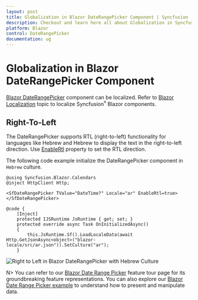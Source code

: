 ```yaml
---
layout: post
title: Globalization in Blazor DateRangePicker Component | Syncfusion
description: Checkout and learn here all about Globalization in Syncfusion Blazor DateRangePicker component and more.
platform: Blazor
control: DateRangePicker
documentation: ug
---
```


# Globalization in Blazor DateRangePicker Component

[Blazor DateRangePicker](https://www.syncfusion.com/blazor-components/blazor-daterangepicker) component can be localized. Refer to [Blazor Localization](https://blazor.syncfusion.com/documentation/common/localization) topic to localize Syncfusion<sup style="font-size:70%">&reg;</sup> Blazor components.

## Right-To-Left

The DateRangePicker supports RTL (right-to-left) functionality for languages like Hebrew and Hebrew to display the text in the right-to-left direction. Use [EnableRtl](https://help.syncfusion.com/cr/blazor/Syncfusion.Blazor.Calendars.SfDateRangePicker-1.html#Syncfusion_Blazor_Calendars_SfDateRangePicker_1_EnableRtl) property to set the RTL direction.

The following code example initialize the DateRangePicker component in `Hebrew` culture.

```cshtml
@using Syncfusion.Blazor.Calendars
@inject HttpClient Http;

<SfDateRangePicker TValue="DateTime?" Locale="ar" EnableRtl=true></SfDateRangePicker>

@code {
    [Inject]
    protected IJSRuntime JsRuntime { get; set; }
    protected override async Task OnInitializedAsync()
    {  
        this.JsRuntime.Sf().LoadLocaleData(await Http.GetJsonAsync<object>("blazor-locale/src/ar.json")).SetCulture("ar");
    }
```



![Right to Left in Blazor DateRangePicker with Hebrew Culture](./images/blazor-daterangepicker-right-to-left.png)

N> You can refer to our [Blazor Date Range Picker](https://www.syncfusion.com/blazor-components/blazor-daterangepicker) feature tour page for its groundbreaking feature representations. You can also explore our [Blazor Date Range Picker example](https://blazor.syncfusion.com/demos/daterangepicker/default-functionalities?theme=bootstrap5) to understand how to present and manipulate data.
